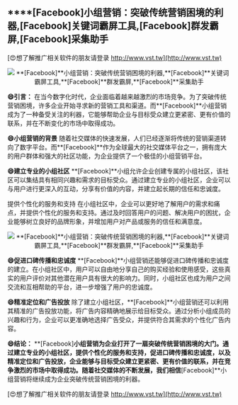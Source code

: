 ## ****[Facebook]**小组营销：突破传统营销困境的利器,**[Facebook]**关键词霸屏工具,**[Facebook]**群发霸屏,**[Facebook]**采集助手**

[😍想了解推广相关软件的朋友请登录 http://www.vst.tw](http://www.vst.tw)

 <center><img src="https://vst.tw/MP4/tuiguang/png/3.png" alt="**[Facebook]**小组营销：突破传统营销困境的利器,**[Facebook]**关键词霸屏工具,**[Facebook]**群发霸屏,**[Facebook]**采集助手"></center>

**😄引言：**
在当今数字化时代，企业面临着越来越激烈的市场竞争。为了突破传统营销困境，许多企业开始寻求新的营销工具和渠道。而**[Facebook]**小组营销成为了一种备受关注的利器，它能够帮助企业与目标受众建立更紧密、更有价值的联系，并在不断变化的市场中取得成功。

**😄小组营销的背景**
随着社交媒体的快速发展，人们已经逐渐将传统的营销渠道转向了数字平台。而**[Facebook]**作为全球最大的社交媒体平台之一，拥有庞大的用户群体和强大的社区功能，为企业提供了一个极佳的小组营销平台。

**😄建立专业的小组社区**
**[Facebook]**小组允许企业创建专属的小组社区，该社区可以集结具有相同兴趣和需求的目标受众。通过建立专业的小组社区，企业可以与用户进行更深入的互动，分享有价值的内容，并建立起长期的信任和忠诚度。

提供个性化的服务和支持
在小组社区中，企业可以更好地了解用户的需求和痛点，并提供个性化的服务和支持。通过及时回答用户的问题、解决用户的困扰，企业能够树立良好的品牌形象，并增加用户对产品或服务的信任和满意度。

 <center><img src="https://vst.tw/MP4/tuiguang/png/7.png" alt="**[Facebook]**小组营销：突破传统营销困境的利器,**[Facebook]**关键词霸屏工具,**[Facebook]**群发霸屏,**[Facebook]**采集助手"></center>

**😄促进口碑传播和忠诚度**
**[Facebook]**小组营销还能够促进口碑传播和忠诚度的建立。在小组社区中，用户可以自由地分享自己的购买经验和使用感受，这些真实的用户评价对其他潜在用户具有很大的影响力。同时，小组社区也成为用户之间交流和互相帮助的平台，进一步增强了用户的忠诚度。

**😄精准定位和广告投放**
除了建立小组社区，**[Facebook]**小组营销还可以利用其精准的广告投放功能，将广告内容精确地展示给目标受众。通过分析小组成员的兴趣和行为，企业可以更准确地选择广告受众，并提供符合其需求的个性化广告内容。

**😄结论：**
**[Facebook]**小组营销为企业打开了一扇突破传统营销困境的大门。通过建立专业的小组社区，提供个性化的服务和支持，促进口碑传播和忠诚度，以及精准定位和广告投放，企业能够与目标受众建立更紧密、更有价值的联系，并在竞争激烈的市场中取得成功。随着社交媒体的不断发展，我们相信**[Facebook]**小组营销将继续成为企业突破传统营销困境的利器。

[😍想了解推广相关软件的朋友请登录 http://www.vst.tw](http://www.vst.tw)



